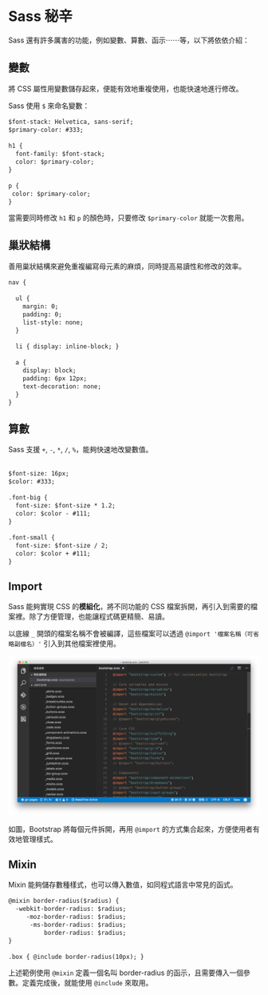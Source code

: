 # Sass 秘辛

Sass 還有許多厲害的功能，例如變數、算數、函示⋯⋯等，以下將依依介紹：

## 變數

將 CSS 屬性用變數儲存起來，便能有效地重複使用，也能快速地進行修改。

Sass 使用 `$` 來命名變數：

```
$font-stack: Helvetica, sans-serif;
$primary-color: #333;

h1 { 
  font-family: $font-stack; 
  color: $primary-color; 
}

p {
 color: $primary-color;
}
```

當需要同時修改 `h1` 和 `p` 的顏色時，只要修改 `$primary-color` 就能一次套用。

## 巢狀結構

善用巢狀結構來避免重複編寫母元素的麻煩，同時提高易讀性和修改的效率。

```
nav {

  ul {
    margin: 0;
    padding: 0;
    list-style: none;
  }

  li { display: inline-block; }

  a {
    display: block;
    padding: 6px 12px;
    text-decoration: none;
  }
}
```

## 算數

Sass 支援 `+`, `-`, `*`, `/`, `%`，能夠快速地改變數值。

```

$font-size: 16px;
$color: #333;

.font-big {
  font-size: $font-size * 1.2;
  color: $color - #111;
}

.font-small {
  font-size: $font-size / 2;
  color: $color + #111;
}

```

## Import

Sass 能夠實現 CSS 的**模組化**，將不同功能的 CSS 檔案拆開，再引入到需要的檔案裡。除了方便管理，也能讓程式碼更精簡、易讀。

以底線 `_` 開頭的檔案名稱不會被編譯，這些檔案可以透過 `@import '檔案名稱（可省略副檔名）'` 引入到其他檔案裡使用。

![](/image/import.png)

如圖，Bootstrap 將每個元件拆開，再用 `@import` 的方式集合起來，方便使用者有效地管理樣式。

## Mixin

Mixin 能夠儲存數種樣式，也可以傳入數值，如同程式語言中常見的函式。

```
@mixin border-radius($radius) {
  -webkit-border-radius: $radius;
     -moz-border-radius: $radius;
      -ms-border-radius: $radius;
          border-radius: $radius;
}

.box { @include border-radius(10px); }
```

上述範例使用 `@mixin` 定義一個名叫 border-radius 的函示，且需要傳入一個參數。定義完成後，就能使用 `@include` 來取用。